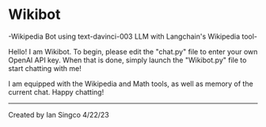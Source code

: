 # Wikibot
-Wikipedia Bot using text-davinci-003 LLM with Langchain's Wikipedia tool-

Hello! I am Wikibot. To begin, please edit the "chat.py" file to enter your own OpenAI API key.
When that is done, simply launch the "Wikibot.py" file to start chatting with me!

I am equipped with the Wikipedia and Math tools, as well as memory of the current chat.
Happy chatting!


-------------------------------
Created by Ian Singco 4/22/23